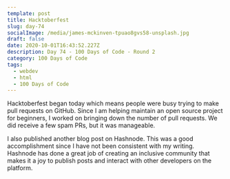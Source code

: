 ```yaml
---
template: post
title: Hacktoberfest
slug: day-74
socialImage: /media/james-mckinven-tpuao8gvs58-unsplash.jpg
draft: false
date: 2020-10-01T16:43:52.227Z
description: Day 74 - 100 Days of Code - Round 2
category: 100 Days of Code
tags:
  - webdev
  - html
  - 100 Days of Code
---
```


Hacktoberfest began today which means people were busy trying to make pull requests on GitHub. Since I am helping maintain an open source project for beginners, I worked on bringing down the number of pull requests. We did receive a few spam PRs, but it was manageable.

I also published another blog post on Hashnode. This was a good accomplishment since I have not been consistent with my writing. Hashnode has done a great job of creating an inclusive community that makes it a joy to publish posts and interact with other developers on the platform.
